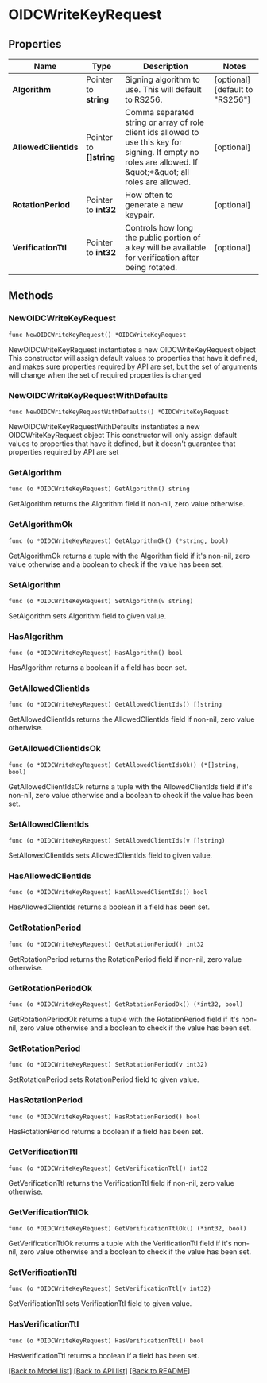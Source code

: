 # OIDCWriteKeyRequest

## Properties

Name | Type | Description | Notes
------------ | ------------- | ------------- | -------------
**Algorithm** | Pointer to **string** | Signing algorithm to use. This will default to RS256. | [optional] [default to "RS256"]
**AllowedClientIds** | Pointer to **[]string** | Comma separated string or array of role client ids allowed to use this key for signing. If empty no roles are allowed. If \&quot;*\&quot; all roles are allowed. | [optional] 
**RotationPeriod** | Pointer to **int32** | How often to generate a new keypair. | [optional] 
**VerificationTtl** | Pointer to **int32** | Controls how long the public portion of a key will be available for verification after being rotated. | [optional] 

## Methods

### NewOIDCWriteKeyRequest

`func NewOIDCWriteKeyRequest() *OIDCWriteKeyRequest`

NewOIDCWriteKeyRequest instantiates a new OIDCWriteKeyRequest object
This constructor will assign default values to properties that have it defined,
and makes sure properties required by API are set, but the set of arguments
will change when the set of required properties is changed

### NewOIDCWriteKeyRequestWithDefaults

`func NewOIDCWriteKeyRequestWithDefaults() *OIDCWriteKeyRequest`

NewOIDCWriteKeyRequestWithDefaults instantiates a new OIDCWriteKeyRequest object
This constructor will only assign default values to properties that have it defined,
but it doesn't guarantee that properties required by API are set

### GetAlgorithm

`func (o *OIDCWriteKeyRequest) GetAlgorithm() string`

GetAlgorithm returns the Algorithm field if non-nil, zero value otherwise.

### GetAlgorithmOk

`func (o *OIDCWriteKeyRequest) GetAlgorithmOk() (*string, bool)`

GetAlgorithmOk returns a tuple with the Algorithm field if it's non-nil, zero value otherwise
and a boolean to check if the value has been set.

### SetAlgorithm

`func (o *OIDCWriteKeyRequest) SetAlgorithm(v string)`

SetAlgorithm sets Algorithm field to given value.

### HasAlgorithm

`func (o *OIDCWriteKeyRequest) HasAlgorithm() bool`

HasAlgorithm returns a boolean if a field has been set.

### GetAllowedClientIds

`func (o *OIDCWriteKeyRequest) GetAllowedClientIds() []string`

GetAllowedClientIds returns the AllowedClientIds field if non-nil, zero value otherwise.

### GetAllowedClientIdsOk

`func (o *OIDCWriteKeyRequest) GetAllowedClientIdsOk() (*[]string, bool)`

GetAllowedClientIdsOk returns a tuple with the AllowedClientIds field if it's non-nil, zero value otherwise
and a boolean to check if the value has been set.

### SetAllowedClientIds

`func (o *OIDCWriteKeyRequest) SetAllowedClientIds(v []string)`

SetAllowedClientIds sets AllowedClientIds field to given value.

### HasAllowedClientIds

`func (o *OIDCWriteKeyRequest) HasAllowedClientIds() bool`

HasAllowedClientIds returns a boolean if a field has been set.

### GetRotationPeriod

`func (o *OIDCWriteKeyRequest) GetRotationPeriod() int32`

GetRotationPeriod returns the RotationPeriod field if non-nil, zero value otherwise.

### GetRotationPeriodOk

`func (o *OIDCWriteKeyRequest) GetRotationPeriodOk() (*int32, bool)`

GetRotationPeriodOk returns a tuple with the RotationPeriod field if it's non-nil, zero value otherwise
and a boolean to check if the value has been set.

### SetRotationPeriod

`func (o *OIDCWriteKeyRequest) SetRotationPeriod(v int32)`

SetRotationPeriod sets RotationPeriod field to given value.

### HasRotationPeriod

`func (o *OIDCWriteKeyRequest) HasRotationPeriod() bool`

HasRotationPeriod returns a boolean if a field has been set.

### GetVerificationTtl

`func (o *OIDCWriteKeyRequest) GetVerificationTtl() int32`

GetVerificationTtl returns the VerificationTtl field if non-nil, zero value otherwise.

### GetVerificationTtlOk

`func (o *OIDCWriteKeyRequest) GetVerificationTtlOk() (*int32, bool)`

GetVerificationTtlOk returns a tuple with the VerificationTtl field if it's non-nil, zero value otherwise
and a boolean to check if the value has been set.

### SetVerificationTtl

`func (o *OIDCWriteKeyRequest) SetVerificationTtl(v int32)`

SetVerificationTtl sets VerificationTtl field to given value.

### HasVerificationTtl

`func (o *OIDCWriteKeyRequest) HasVerificationTtl() bool`

HasVerificationTtl returns a boolean if a field has been set.


[[Back to Model list]](../README.md#documentation-for-models) [[Back to API list]](../README.md#documentation-for-api-endpoints) [[Back to README]](../README.md)


